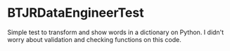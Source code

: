 # BTJRDataEngineerTest
Simple test to transform and show words in a dictionary on Python.  I didn't worry about validation and checking functions on this code.
